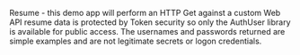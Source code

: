 Resume - this demo app will perform an HTTP Get against a custom Web API resume data is protected by Token security so only the AuthUser 
library is available for public access. The usernames and passwords returned are simple examples and are not legitimate secrets or 
logon credentials.